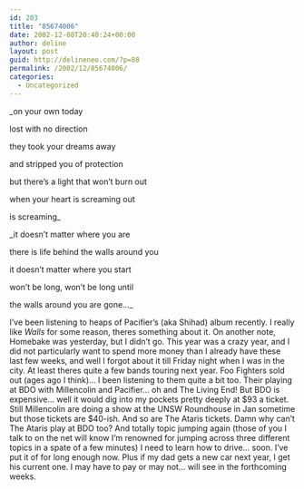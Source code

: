 ```yaml
---
id: 203
title: "85674006"
date: 2002-12-08T20:40:24+00:00
author: deline
layout: post
guid: http://delineneo.com/?p=88
permalink: /2002/12/85674006/
categories:
  - Uncategorized
---
```

_on your own today
  
lost with no direction
  
they took your dreams away
  
and stripped you of protection
  
but there&#8217;s a light that won&#8217;t burn out
  
when your heart is screaming out
  
is screaming_</p> 

_it doesn&#8217;t matter where you are
  
there is life behind the walls around you
  
it doesn&#8217;t matter where you start
  
won&#8217;t be long, won&#8217;t be long until
  
the walls around you are gone&#8230;_

I&#8217;ve been listening to heaps of Pacifier&#8217;s (aka Shihad) album recently. I really like _Walls_ for some reason, theres something about it. On another note, Homebake was yesterday, but I didn&#8217;t go. This year was a crazy year, and I did not particularly want to spend more money than I already have these last few weeks, and well I forgot about it till Friday night when I was in the city. At least theres quite a few bands touring next year. Foo Fighters sold out (ages ago I think)&#8230; I been listening to them quite a bit too. Their playing at BDO with Millencolin and Pacifier&#8230; oh and The Living End! But BDO is expensive&#8230; well it would dig into my pockets pretty deeply at $93 a ticket. Still Millencolin are doing a show at the UNSW Roundhouse in Jan sometime but those tickets are $40-ish. And so are The Ataris tickets. Damn why can&#8217;t The Ataris play at BDO too? And totally topic jumping again (those of you I talk to on the net will know I&#8217;m renowned for jumping across three different topics in a spate of a few minutes) I need to learn how to drive&#8230; soon. I&#8217;ve put it of for long enough now. Plus if my dad gets a new car next year, I get his current one. I may have to pay or may not&#8230; will see in the forthcoming weeks.